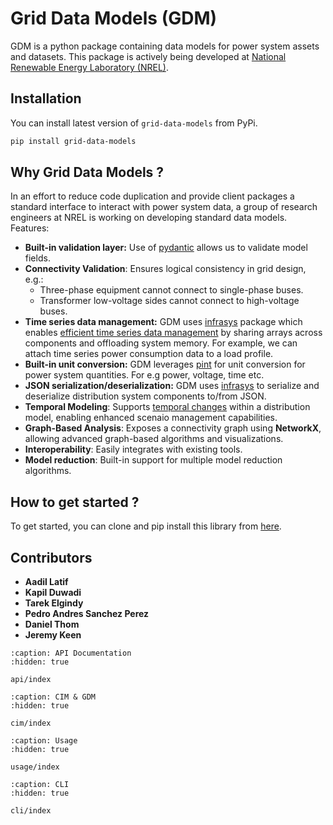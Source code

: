 # Grid Data Models (GDM)

GDM is a python package containing data models for power system assets and datasets. This package is actively being developed at [National Renewable Energy Laboratory (NREL)](https://www.nrel.gov/).

## Installation

You can install latest version of `grid-data-models` from PyPi.

```bash
pip install grid-data-models
```


## Why Grid Data Models ?

In an effort to reduce code duplication and provide client packages a standard interface to interact with power system data, a group of research engineers at NREL is working on developing standard data models. Features:

- **Built-in validation layer:** Use of [pydantic](https://docs.pydantic.dev/latest/) allows us to validate model fields.
- **Connectivity Validation**: Ensures logical consistency in grid design, e.g.:
  - Three-phase equipment cannot connect to single-phase buses.
  - Transformer low-voltage sides cannot connect to high-voltage buses.
- **Time series data management:** GDM uses [infrasys](https://github.nrel.gov/CADET/infrastructure_systems) package which enables [efficient time series data management](https://nrel.github.io/infrasys/explanation/time_series.html) by sharing arrays across components and offloading system memory. For example, we can attach time series power consumption data to a load profile.
- **Built-in unit conversion:** GDM leverages [pint](https://pint.readthedocs.io/en/stable/) for unit conversion for power system quantities. For e.g power, voltage, time etc.
- **JSON serialization/deserialization:** GDM uses [infrasys](https://github.nrel.gov/CADET/infrastructure_systems) to serialize and deserialize distribution system components to/from JSON.
- **Temporal Modeling**: Supports [temporal changes](#temporal-changes)  within a distribution model, enabling enhanced scenaio management capabilities.
- **Graph-Based Analysis**: Exposes a connectivity graph using **NetworkX**, allowing advanced graph-based algorithms and visualizations.
- **Interoperability**: Easily integrates with existing tools.
- **Model reduction**: Built-in support for multiple model reduction algorithms.

## How to get started ?

To get started, you can clone and pip install this library from [here](https://github.nrel.gov/CADET/grid-data-models).


## Contributors

- **Aadil Latif**
- **Kapil Duwadi**
- **Tarek Elgindy**
- **Pedro Andres Sanchez Perez**
- **Daniel Thom**
- **Jeremy Keen**


```{toctree}
:caption: API Documentation
:hidden: true

api/index
```

```{toctree}
:caption: CIM & GDM
:hidden: true

cim/index
```


```{toctree}
:caption: Usage
:hidden: true

usage/index
```

```{toctree}
:caption: CLI
:hidden: true

cli/index
```